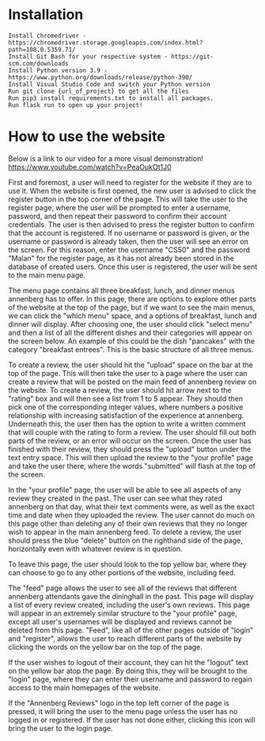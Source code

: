 # Installation

    Install chromedriver - https://chromedriver.storage.googleapis.com/index.html?path=108.0.5359.71/
    Install Git Bash for your respective system - https://git-scm.com/downloads
    Install Python version 3.9 - https://www.python.org/downloads/release/python-390/
    Install Visual Studio Code and switch your Python version
    Run git clone {url_of_project} to get all the files
    Run pip3 install requirements.txt to install all packages.
    Run flask run to open up your project!

# How to use the website

Below is a link to our video for a more visual demonstration!
https://www.youtube.com/watch?v=PeaOukOt1J0

First and foremost, a user will need to register for the website if they are to use it. When the website is first opened, the new user is advised to click the register button in the top corner of the page. This will take the user to the register page, where the user will be prompted to enter a username, password, and then repeat their password to confirm their account credentials. The user is then advised to press the register button to confirm that the account is registered. If no username or password is given, or the username or password is already taken, then the user will see an error on the screen. For this reason, enter the username "CS50" and the password "Malan" for the register page, as it has not already been stored in the database of created users. Once this user is registered, the user will be sent to the main menu page.

The menu page contains all three breakfast, lunch, and dinner menus annenberg has to offer. In this page, there are options to explore other parts of the website at the top of the page, but if we want to see the main menus, we can click the "which menu" space, and a options of breakfast, lunch and dinner will display. After choosing one, the user should click "select menu" and then a list of all the different dishes and their categories will appear on the screen below. An example of this could be the dish "pancakes" with the category "breakfast entrees". This is the basic structure of all three menus.

To create a review, the user should hit the "upload" space on the bar at the top of the page. This will then take the user to a page where the user can create a review that will be posted on the main feed of annenberg review on the website. To create a review, the user should hit arrow next to the "rating" box and will then see a list from 1 to 5 appear. They should then pick one of the corresponding integer values, where numbers a positive relationship with increasing satisfaction of the experience at annenberg. Underneath this, the user then has the option to write a written comment that will couple with the rating to form a review. The user should fill out both parts of the review, or an error will occur on the screen. Once the user has finished with their review, they should press the "upload" button under the text entry space. This will then upload the review to the "your profile" page and take the user there, where the words "submitted" will flash at the top of the screen.

In the "your profile" page, the user will be able to see all aspects of any review they created in the past. The user can see what they rated annenberg on that day, what their text comments were, as well as the exact time and date when they uploaded the review. The user cannot do much on this page other than deleting any of their own reviews that they no longer wish to appear in the main annenberg feed. To delete a review, the user should press the blue "delete" button on the righthand side of the page, horizontally even with whatever review is in question.

To leave this page, the user should look to the top yellow bar, where they can choose to go to any other portions of the website, including feed.

The "feed" page allows the user to see all of the reviews that different annenberg attendants gave the dininghall in the past. This page will display a list of every review created, including the user's own reviews. This page will appear in an extremely similar structure to the "your profile" page, except all user's usernames will be displayed and reviews cannot be deleted from this page. "Feed", like all of the other pages outside of "login" and "register", allows the user to reach different parts of the website by clicking the words on the yellow bar on the top of the page.

If the user wishes to logout of their account, they can hit the "logout" text on the yellow bar atop the page. By doing this, they will be brought to the "login" page, where they can enter their username and password to regain access to the main homepages of the website.

If the "Annenberg Reviews" logo in the top left corner of the page is pressed, it will bring the user to the menu page unless the user has no logged in or registered. If the user has not done either, clicking this icon will bring the user to the login page.
